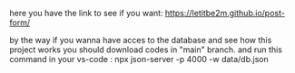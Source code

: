 here you have the link to see if you want:
https://letitbe2m.github.io/post-form/

by the way if you wanna have acces to the database and see how this project works you should download codes in "main" branch.
and run this command in your vs-code : npx json-server -p 4000 -w data/db.json   
